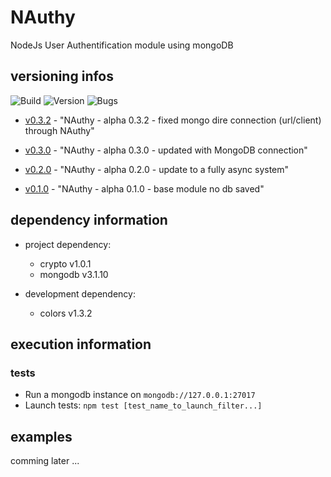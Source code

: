# NAuthy
NodeJs User Authentification module using mongoDB

## versioning infos
![Build](https://img.shields.io/badge/build-alpha-yellowgreen.svg)
![Version](https://img.shields.io/badge/version-0.3.2-blue.svg)
![Bugs](https://img.shields.io/badge/bug_report-0-brightgreen.svg)

  * [v0.3.2](https://github.com/hugodecasta/NAuthy/releases/tag/v0.3.2) - "NAuthy - alpha 0.3.2 - fixed mongo dire connection (url/client) through NAuthy"

  * [v0.3.0](https://github.com/hugodecasta/NAuthy/releases/tag/v0.3.0) - "NAuthy - alpha 0.3.0 - updated with MongoDB connection"

  * [v0.2.0](https://github.com/hugodecasta/NAuthy/releases/tag/v0.2.0) - "NAuthy - alpha 0.2.0 - update to a fully async system"

  * [v0.1.0](https://github.com/hugodecasta/NAuthy/releases/tag/v0.1.0) - "NAuthy - alpha 0.1.0 - base module no db saved"

## dependency information

  * project dependency:
    * crypto v1.0.1
    * mongodb v3.1.10

  * development dependency:
    * colors v1.3.2

## execution information

### tests

  * Run a mongodb instance on `mongodb://127.0.0.1:27017`
  * Launch tests: `npm test [test_name_to_launch_filter...]`

## examples
comming later ...

